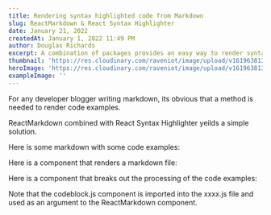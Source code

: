 ```yaml
---
title: Rendering syntax highlighted code from Markdown
slug: ReactMarkdown & React Syntax Highlighter
date: January 21, 2022
createdAt: January 1, 2022 11:49 PM
author: Douglas Richards
excerpt: A combination of packages provides an easy way to render syntax highlighted code from Markdown.
thumbnail: 'https://res.cloudinary.com/raveniot/image/upload/v1619638137/squares_pwjy6f.jpg'
heroImage: 'https://res.cloudinary.com/raveniot/image/upload/v1619638137/squares_pwjy6f.jpg'
exampleImage: ''
---
```


For any developer blogger writing markdown, its obvious that a method is needed to render code examples. 

ReactMarkdown combined with React Syntax Highlighter yeilds a simple solution.

Here is some markdown with some code examples:

Here is a component that renders a markdown file:

Here is a component that breaks out the processing of the code examples:

Note that the codeblock.js component is imported into the xxxx.js file and used as an argument to the ReactMarkdown component.
